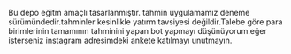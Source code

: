 Bu depo eğitm amaçlı tasarlanmıştır.
tahmin uygulamamız deneme sürümündedir.tahminler kesinlikle yatırm tavsiyesi değildir.Talebe göre para birimlerinin tamamının tahminini yapan bot yapmayı düşünüyorum.eğer isterseniz instagram adresimdeki ankete katılmayı unutmayın. 
